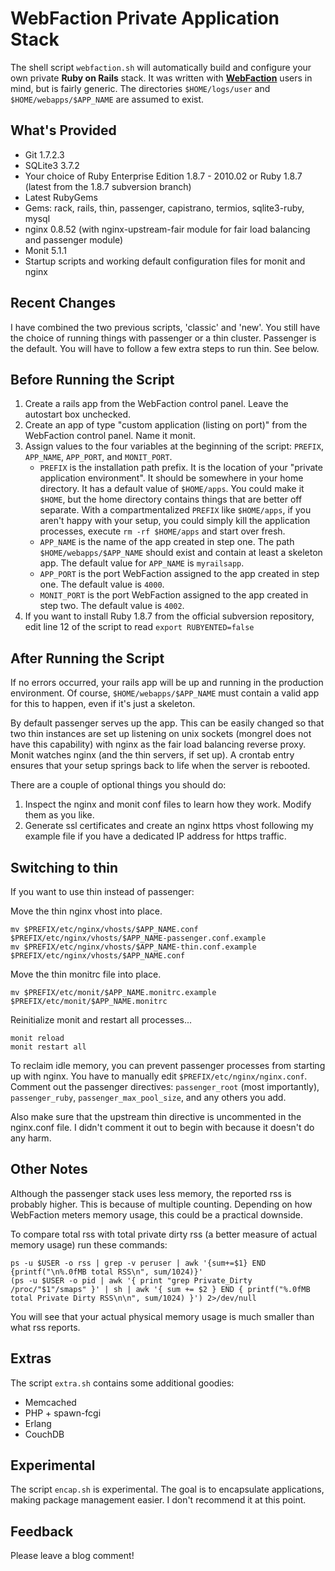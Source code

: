 # WebFaction Private Application Stack
The shell script `webfaction.sh` will automatically build and configure your own
private **Ruby on Rails** stack. It was written with **[WebFaction](http://zownir.net/webfaction)**
users in mind, but is fairly generic. The directories `$HOME/logs/user` and
`$HOME/webapps/$APP_NAME` are assumed to exist.

## What's Provided
* Git 1.7.2.3
* SQLite3 3.7.2
* Your choice of Ruby Enterprise Edition 1.8.7 - 2010.02 or Ruby 1.8.7 (latest
  from the 1.8.7 subversion branch)
* Latest RubyGems
* Gems: rack, rails, thin, passenger, capistrano, termios, sqlite3-ruby, mysql
* nginx 0.8.52 (with nginx-upstream-fair module for fair load balancing and
  passenger module)
* Monit 5.1.1
* Startup scripts and working default configuration files for monit and nginx

## Recent Changes
I have combined the two previous scripts, 'classic' and 'new'. You still have
the choice of running things with passenger or a thin cluster. Passenger is the
default. You will have to follow a few extra steps to run thin. See below.

## Before Running the Script
1. Create a rails app from the WebFaction control panel. Leave the autostart
   box unchecked.
2. Create an app of type "custom application (listing on port)" from the
   WebFaction control panel. Name it monit.
3. Assign values to the four variables at the beginning of the script:
   `PREFIX`, `APP_NAME`, `APP_PORT`, and `MONIT_PORT`.
     * `PREFIX` is the installation path prefix. It is the location of your
       "private application environment". It should be somewhere in your home
       directory. It has a default value of `$HOME/apps`. You could make it
       `$HOME`, but the home directory contains things that are better off
       separate. With a compartmentalized `PREFIX` like `$HOME/apps`, if you
       aren't happy with your setup, you could simply kill the application
       processes, execute `rm -rf $HOME/apps` and start over fresh.
     * `APP_NAME` is the name of the app created in step one. The path
       `$HOME/webapps/$APP_NAME` should exist and contain at least a skeleton
       app. The default value for `APP_NAME` is `myrailsapp`.
     * `APP_PORT` is the port WebFaction assigned to the app created in step
       one. The default value is `4000`.
     * `MONIT_PORT` is the port WebFaction assigned to the app created in step
       two. The default value is `4002`.
4. If you want to install Ruby 1.8.7 from the official subversion repository,
   edit line 12 of the script to read `export RUBYENTED=false`

## After Running the Script
If no errors occurred, your rails app will be up and running in the production
environment. Of course, `$HOME/webapps/$APP_NAME` must contain a valid app for
this to happen, even if it's just a skeleton.

By default passenger serves up the app. This can be easily changed so that two
thin instances are set up listening on unix sockets (mongrel does not have this
capability) with nginx as the fair load balancing reverse proxy. Monit watches
nginx (and the thin servers, if set up). A crontab entry ensures that your setup
springs back to life when the server is rebooted.

There are a couple of optional things you should do:

1. Inspect the nginx and monit conf files to learn how they work.
   Modify them as you like.
2. Generate ssl certificates and create an nginx https vhost following my
   example file if you have a dedicated IP address for https traffic.

## Switching to thin
If you want to use thin instead of passenger:

Move the thin nginx vhost into place.

	mv $PREFIX/etc/nginx/vhosts/$APP_NAME.conf $PREFIX/etc/nginx/vhosts/$APP_NAME-passenger.conf.example
	mv $PREFIX/etc/nginx/vhosts/$APP_NAME-thin.conf.example $PREFIX/etc/nginx/vhosts/$APP_NAME.conf

Move the thin monitrc file into place.

	mv $PREFIX/etc/monit/$APP_NAME.monitrc.example $PREFIX/etc/monit/$APP_NAME.monitrc

Reinitialize monit and restart all processes...
	
	monit reload
	monit restart all

To reclaim idle memory, you can prevent passenger processes from starting up
with nginx. You have to manually edit `$PREFIX/etc/nginx/nginx.conf`. Comment
out the passenger directives: `passenger_root` (most importantly), `passenger_ruby`,
`passenger_max_pool_size`, and any others you add.

Also make sure that the upstream thin directive is uncommented in the nginx.conf
file. I didn't comment it out to begin with because it doesn't do any harm.

## Other Notes
Although the passenger stack uses less memory, the reported rss is probably higher.
This is because of multiple counting. Depending on how WebFaction meters memory
usage, this could be a practical downside.

To compare total rss with total private dirty rss (a better measure of actual
memory usage) run these commands:

	ps -u $USER -o rss | grep -v peruser | awk '{sum+=$1} END {printf("\n%.0fMB total RSS\n", sum/1024)}'
	(ps -u $USER -o pid | awk '{ print "grep Private_Dirty /proc/"$1"/smaps" }' | sh | awk '{ sum += $2 } END { printf("%.0fMB total Private Dirty RSS\n\n", sum/1024) }') 2>/dev/null

You will see that your actual physical memory usage is much smaller than what rss
reports.

## Extras
The script `extra.sh` contains some additional goodies:

* Memcached
* PHP + spawn-fcgi
* Erlang
* CouchDB

## Experimental
The script `encap.sh` is experimental. The goal is to encapsulate applications, making package management easier. I don't recommend it at this point.

## Feedback
Please leave a blog comment!
